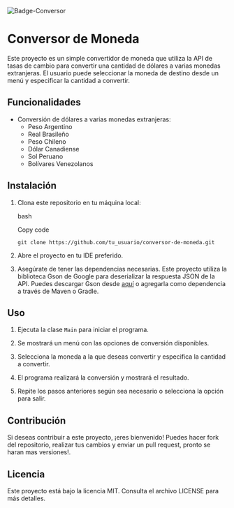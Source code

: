 ![Badge-Conversor](https://github.com/xpedrushx/convertidor_de_monedas/assets/122552500/8724b890-c719-499a-a59e-7257cf790a84)

Conversor de Moneda
===================

Este proyecto es un simple convertidor de moneda que utiliza la API de tasas de cambio para convertir una cantidad de dólares a varias monedas extranjeras. El usuario puede seleccionar la moneda de destino desde un menú y especificar la cantidad a convertir.

Funcionalidades
---------------

*   Conversión de dólares a varias monedas extranjeras:
    *   Peso Argentino
    *   Real Brasileño
    *   Peso Chileno
    *   Dólar Canadiense
    *   Sol Peruano
    *   Bolívares Venezolanos

Instalación
-----------

1.  Clona este repositorio en tu máquina local:
    
    bash
    
    Copy code
    
    `git clone https://github.com/tu_usuario/conversor-de-moneda.git`
    
2.  Abre el proyecto en tu IDE preferido.
    
3.  Asegúrate de tener las dependencias necesarias. Este proyecto utiliza la biblioteca Gson de Google para deserializar la respuesta JSON de la API. Puedes descargar Gson desde [aquí](https://github.com/google/gson) o agregarla como dependencia a través de Maven o Gradle.
    

Uso
---

1.  Ejecuta la clase `Main` para iniciar el programa.
    
2.  Se mostrará un menú con las opciones de conversión disponibles.
    
3.  Selecciona la moneda a la que deseas convertir y especifica la cantidad a convertir.
    
4.  El programa realizará la conversión y mostrará el resultado.
    
5.  Repite los pasos anteriores según sea necesario o selecciona la opción para salir.
    

Contribución
------------

Si deseas contribuir a este proyecto, ¡eres bienvenido! Puedes hacer fork del repositorio, realizar tus cambios y enviar un pull request, pronto se haran mas versiones!.

Licencia
--------

Este proyecto está bajo la licencia MIT. Consulta el archivo LICENSE para más detalles.
